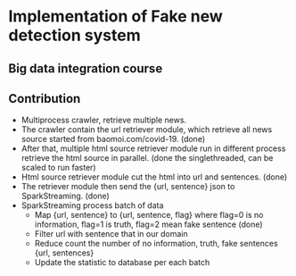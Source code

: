 # Implementation of Fake new detection system

## Big data integration course

## Contribution

* Multiprocess crawler, retrieve multiple news.
* The crawler contain the url retriever module, which retrieve all news source started from baomoi.com/covid-19. (done)
* After that, multiple html source retriever module run in different process retrieve the html source in parallel. (done the singlethreaded, can be scaled to run faster)
* Html source retriever module cut the html into url and sentences. (done)
* The retriever module then send the {url, sentence} json to SparkStreaming. (done)
* SparkStreaming process batch of data
    * Map {url, sentence} to {url, sentence, flag} where flag=0 is no information, flag=1 is truth, flag=2 mean fake sentence (done)
    * Filter url with sentence that in our domain
    * Reduce count the number of no information, truth, fake sentences {url, sentences}
    * Update the statistic to database per each batch

